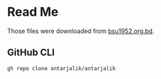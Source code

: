 # Read Me
Those files were downloaded from [bsu1952.org.bd](https://bsu1952.org.bd).

## GitHub CLI

`gh repo clone antarjalik/antarjalik`
